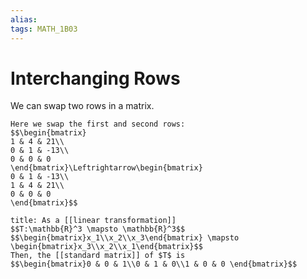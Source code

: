 ```yaml
---
alias:
tags: MATH_1B03
---
```

# Interchanging Rows
We can swap two rows in a matrix.

```ad-example
Here we swap the first and second rows:
$$\begin{bmatrix}
1 & 4 & 21\\
0 & 1 & -13\\
0 & 0 & 0
\end{bmatrix}\Leftrightarrow\begin{bmatrix}
0 & 1 & -13\\
1 & 4 & 21\\
0 & 0 & 0
\end{bmatrix}$$
```

```ad-info
title: As a [[linear transformation]]
$$T:\mathbb{R}^3 \mapsto \mathbb{R}^3$$
$$\begin{bmatrix}x_1\\x_2\\x_3\end{bmatrix} \mapsto \begin{bmatrix}x_3\\x_2\\x_1\end{bmatrix}$$
Then, the [[standard matrix]] of $T$ is
$$\begin{bmatrix}0 & 0 & 1\\0 & 1 & 0\\1 & 0 & 0 \end{bmatrix}$$
```
